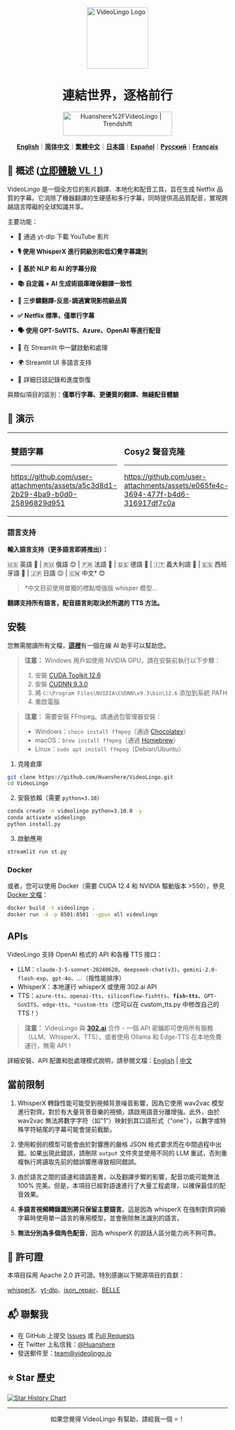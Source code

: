 <div align="center">

<img src="/docs/logo.png" alt="VideoLingo Logo" height="140">

# 連結世界，逐格前行

<a href="https://trendshift.io/repositories/12200" target="_blank"><img src="https://trendshift.io/api/badge/repositories/12200" alt="Huanshere%2FVideoLingo | Trendshift" style="width: 250px; height: 55px;" width="250" height="55"/></a>

[**English**](/README.md)｜[**简体中文**](/translations/README.zh.md)｜[**繁體中文**](/translations/README.zh-TW.md)｜[**日本語**](/translations/README.ja.md)｜[**Español**](/translations/README.es.md)｜[**Русский**](/translations/README.ru.md)｜[**Français**](/translations/README.fr.md)

</div>

## 🌟 概述 ([立即體驗 VL！](https://videolingo.io))

VideoLingo 是一個全方位的影片翻譯、本地化和配音工具，旨在生成 Netflix 品質的字幕。它消除了機器翻譯的生硬感和多行字幕，同時提供高品質配音，實現跨越語言障礙的全球知識共享。

主要功能：
- 🎥 通過 yt-dlp 下載 YouTube 影片

- **🎙️ 使用 WhisperX 進行詞級別和低幻覺字幕識別**

- **📝 基於 NLP 和 AI 的字幕分段**

- **📚 自定義 + AI 生成術語庫確保翻譯一致性**

- **🔄 三步驟翻譯-反思-調適實現影院級品質**

- **✅ Netflix 標準，僅單行字幕**

- **🗣️ 使用 GPT-SoVITS、Azure、OpenAI 等進行配音**

- 🚀 在 Streamlit 中一鍵啟動和處理

- 🌍 Streamlit UI 多語言支持

- 📝 詳細日誌記錄和進度恢復

與類似項目的區別：**僅單行字幕、更優質的翻譯、無縫配音體驗**

## 🎥 演示

<table>
<tr>
<td width="33%">

### 雙語字幕
---
https://github.com/user-attachments/assets/a5c3d8d1-2b29-4ba9-b0d0-25896829d951

</td>
<td width="33%">

### Cosy2 聲音克隆
---
https://github.com/user-attachments/assets/e065fe4c-3694-477f-b4d6-316917df7c0a

</td>
<td width="33%">

### GPT-SoVITS 配音
---
https://github.com/user-attachments/assets/47d965b2-b4ab-4a0b-9d08-b49a7bf3508c

</td>
</tr>
</table>

### 語言支持

**輸入語言支持（更多語言即將推出）：**

🇺🇸 英語 🤩 | 🇷🇺 俄語 😊 | 🇫🇷 法語 🤩 | 🇩🇪 德語 🤩 | 🇮🇹 義大利語 🤩 | 🇪🇸 西班牙語 🤩 | 🇯🇵 日語 😐 | 🇨🇳 中文* 😊

> *中文目前使用單獨的標點增強版 whisper 模型...

**翻譯支持所有語言，配音語言則取決於所選的 TTS 方法。**

## 安裝

您無需閱讀所有文檔，[**這裡**](https://share.fastgpt.in/chat/share?shareId=066w11n3r9aq6879r4z0v9rh)有一個在線 AI 助手可以幫助您。

> **注意：** Windows 用戶如使用 NVIDIA GPU，請在安裝前執行以下步驟：
> 1. 安裝 [CUDA Toolkit 12.6](https://developer.download.nvidia.com/compute/cuda/12.6.0/local_installers/cuda_12.6.0_560.76_windows.exe)
> 2. 安裝 [CUDNN 9.3.0](https://developer.download.nvidia.com/compute/cudnn/9.3.0/local_installers/cudnn_9.3.0_windows.exe)
> 3. 將 `C:\Program Files\NVIDIA\CUDNN\v9.3\bin\12.6` 添加到系統 PATH
> 4. 重啟電腦

> **注意：** 需要安裝 FFmpeg。請通過包管理器安裝：
> - Windows：```choco install ffmpeg```（通過 [Chocolatey](https://chocolatey.org/)）
> - macOS：```brew install ffmpeg```（通過 [Homebrew](https://brew.sh/)）
> - Linux：```sudo apt install ffmpeg```（Debian/Ubuntu）

1. 克隆倉庫

```bash
git clone https://github.com/Huanshere/VideoLingo.git
cd VideoLingo
```

2. 安裝依賴（需要 `python=3.10`）

```bash
conda create -n videolingo python=3.10.0 -y
conda activate videolingo
python install.py
```

3. 啟動應用

```bash
streamlit run st.py
```

### Docker
或者，您可以使用 Docker（需要 CUDA 12.4 和 NVIDIA 驅動版本 >550），參見 [Docker 文檔](/docs/pages/docs/docker.en-US.md)：

```bash
docker build -t videolingo .
docker run -d -p 8501:8501 --gpus all videolingo
```

## APIs
VideoLingo 支持 OpenAI 格式的 API 和各種 TTS 接口：
- LLM：`claude-3-5-sonnet-20240620`、`deepseek-chat(v3)`、`gemini-2.0-flash-exp`、`gpt-4o`、...（按性能排序）
- WhisperX：本地運行 whisperX 或使用 302.ai API
- TTS：`azure-tts`、`openai-tts`、`siliconflow-fishtts`、**`fish-tts`**、`GPT-SoVITS`、`edge-tts`、`*custom-tts`（您可以在 custom_tts.py 中修改自己的 TTS！）

> **注意：** VideoLingo 與 **[302.ai](https://gpt302.saaslink.net/C2oHR9)** 合作 - 一個 API 密鑰即可使用所有服務（LLM、WhisperX、TTS）。或者使用 Ollama 和 Edge-TTS 在本地免費運行，無需 API！

詳細安裝、API 配置和批處理模式說明，請參閱文檔：[English](/docs/pages/docs/start.en-US.md) | [中文](/docs/pages/docs/start.zh-CN.md)

## 當前限制

1. WhisperX 轉錄性能可能受到視頻背景噪音影響，因為它使用 wav2vac 模型進行對齊。對於有大量背景音樂的視頻，請啟用語音分離增強。此外，由於 wav2vac 無法將數字字符（如"1"）映射到其口語形式（"one"），以數字或特殊字符結尾的字幕可能會提前截斷。

2. 使用較弱的模型可能會由於對響應的嚴格 JSON 格式要求而在中間過程中出錯。如果出現此錯誤，請刪除 `output` 文件夾並使用不同的 LLM 重試，否則重複執行將讀取先前的錯誤響應導致相同錯誤。

3. 由於語言之間的語速和語調差異，以及翻譯步驟的影響，配音功能可能無法 100% 完美。但是，本項目已經對語速進行了大量工程處理，以確保最佳的配音效果。

4. **多語言視頻轉錄識別將只保留主要語言**。這是因為 whisperX 在強制對齊詞級字幕時使用單一語言的專用模型，並會刪除無法識別的語言。

5. **無法分別為多個角色配音**，因為 whisperX 的說話人區分能力尚不夠可靠。

## 📄 許可證

本項目採用 Apache 2.0 許可證。特別感謝以下開源項目的貢獻：

[whisperX](https://github.com/m-bain/whisperX)、[yt-dlp](https://github.com/yt-dlp/yt-dlp)、[json_repair](https://github.com/mangiucugna/json_repair)、[BELLE](https://github.com/LianjiaTech/BELLE)

## 📬 聯繫我

- 在 GitHub 上提交 [Issues](https://github.com/Huanshere/VideoLingo/issues) 或 [Pull Requests](https://github.com/Huanshere/VideoLingo/pulls)
- 在 Twitter 上私信我：[@Huanshere](https://twitter.com/Huanshere)
- 發送郵件至：team@videolingo.io

## ⭐ Star 歷史

[![Star History Chart](https://api.star-history.com/svg?repos=Huanshere/VideoLingo&type=Timeline)](https://star-history.com/#Huanshere/VideoLingo&Timeline)

---

<p align="center">如果您覺得 VideoLingo 有幫助，請給我一個 ⭐️！</p> 
